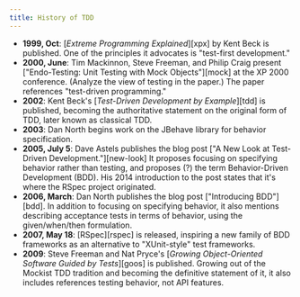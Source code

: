 ```yaml
---
title: History of TDD
---
```


* **1999, Oct**: [*Extreme Programming Explained*][xpx] by Kent Beck is published. One of the principles it advocates is "test-first development."
* **2000, June**: Tim Mackinnon, Steve Freeman, and Philip Craig present ["Endo-Testing: Unit Testing with Mock Objects"][mock] at the XP 2000 conference. (Analyze the view of testing in the paper.) The paper references "test-driven programming."
* **2002**: Kent Beck's [*Test-Driven Development by Example*][tdd] is published, becoming the authoritative statement on the original form of TDD, later known as classical TDD.
* **2003**: Dan North begins work on the JBehave library for behavior specification.
* **2005, July 5**: Dave Astels publishes the blog post ["A New Look at Test-Driven Development."][new-look] It proposes focusing on specifying behavior rather than testing, and proposes (?) the term Behavior-Driven Development (BDD). His 2014 introduction to the post states that it's where the RSpec project originated.
* **2006, March**: Dan North publishes the blog post ["Introducing BDD"][bdd]. In addition to focusing on specifying behavior, it also mentions describing acceptance tests in terms of behavior, using the given/when/then formulation.
* **2007, May 18**: [RSpec][rspec] is released, inspiring a new family of BDD frameworks as an alternative to "XUnit-style" test frameworks.
* **2009**: Steve Freeman and Nat Pryce's [*Growing Object-Oriented Software Guided by Tests*][goos] is published. Growing out of the Mockist TDD tradition and becoming the definitive statement of it, it also includes references testing behavior, not API features.